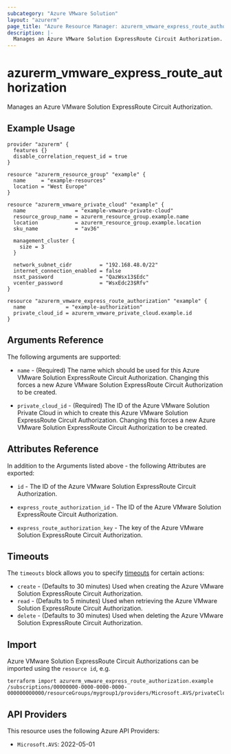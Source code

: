 ```yaml
---
subcategory: "Azure VMware Solution"
layout: "azurerm"
page_title: "Azure Resource Manager: azurerm_vmware_express_route_authorization"
description: |-
  Manages an Azure VMware Solution ExpressRoute Circuit Authorization.
---
```


# azurerm_vmware_express_route_authorization

Manages an Azure VMware Solution ExpressRoute Circuit Authorization.

## Example Usage

```hcl
provider "azurerm" {
  features {}
  disable_correlation_request_id = true
}

resource "azurerm_resource_group" "example" {
  name     = "example-resources"
  location = "West Europe"
}

resource "azurerm_vmware_private_cloud" "example" {
  name                = "example-vmware-private-cloud"
  resource_group_name = azurerm_resource_group.example.name
  location            = azurerm_resource_group.example.location
  sku_name            = "av36"

  management_cluster {
    size = 3
  }

  network_subnet_cidr         = "192.168.48.0/22"
  internet_connection_enabled = false
  nsxt_password               = "QazWsx13$Edc"
  vcenter_password            = "WsxEdc23$Rfv"
}

resource "azurerm_vmware_express_route_authorization" "example" {
  name             = "example-authorization"
  private_cloud_id = azurerm_vmware_private_cloud.example.id
}
```

## Arguments Reference

The following arguments are supported:

* `name` - (Required) The name which should be used for this Azure VMware Solution ExpressRoute Circuit Authorization. Changing this forces a new Azure VMware Solution ExpressRoute Circuit Authorization to be created.

* `private_cloud_id` - (Required) The ID of the Azure VMware Solution Private Cloud in which to create this Azure VMware Solution ExpressRoute Circuit Authorization. Changing this forces a new Azure VMware Solution ExpressRoute Circuit Authorization to be created.

## Attributes Reference

In addition to the Arguments listed above - the following Attributes are exported:

* `id` - The ID of the Azure VMware Solution ExpressRoute Circuit Authorization.

* `express_route_authorization_id` - The ID of the Azure VMware Solution ExpressRoute Circuit Authorization.

* `express_route_authorization_key` - The key of the Azure VMware Solution ExpressRoute Circuit Authorization.

## Timeouts

The `timeouts` block allows you to specify [timeouts](https://www.terraform.io/language/resources/syntax#operation-timeouts) for certain actions:

* `create` - (Defaults to 30 minutes) Used when creating the Azure VMware Solution ExpressRoute Circuit Authorization.
* `read` - (Defaults to 5 minutes) Used when retrieving the Azure VMware Solution ExpressRoute Circuit Authorization.
* `delete` - (Defaults to 30 minutes) Used when deleting the Azure VMware Solution ExpressRoute Circuit Authorization.

## Import

Azure VMware Solution ExpressRoute Circuit Authorizations can be imported using the `resource id`, e.g.

```shell
terraform import azurerm_vmware_express_route_authorization.example /subscriptions/00000000-0000-0000-0000-000000000000/resourceGroups/mygroup1/providers/Microsoft.AVS/privateClouds/privateCloud1/authorizations/authorization1
```

## API Providers
<!-- This section is generated, changes will be overwritten -->
This resource uses the following Azure API Providers:

* `Microsoft.AVS`: 2022-05-01
